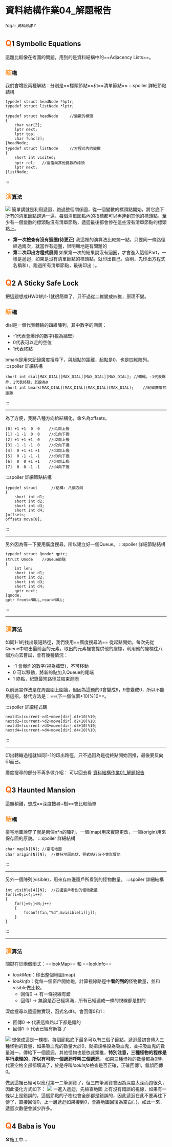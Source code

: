 # 資料結構作業04_解題報告

###### tags: `資料結構` `C`

<style>
h2::first-letter
{
    color:#ff6600;
    font-size:1.2em;
}
h3::first-letter
{
    color:#ff9933;
    font-size:1.2em;
}
</style>

## Q1 Symbolic Equations
這題比較像在考圖的問題，用到的是資料結構中的==Adjacency Lists==。

### 結構
我們會增設兩種解點：分別是==標頭節點==和==清單節點==
:::spoiler 詳細節點結構
```
typedef struct headNode *hptr;
typedef struct listNode *lptr;

typedef struct headNode		//變數的標頭
{
	char var[2];
	lptr next;
	lptr top;
	char func[2];
}headNode;
typedef struct listNode		//方程式內的變數 
{
	short int visited;
	hptr rel;	//會指向其他變數的標頭 
	lptr next;
}listNode;
```
:::

### 演算法
![](https://i.imgur.com/NwwkVIR.jpg)
簡單講就是利用遞迴，跑過整個關係圖，從一個變數的標頭點開始，將它底下所有的清單節點跑過一遍，每個清單節點內的指標都可以再連到其他的標頭點，至少有一個變數的標頭點沒有清單節點，遞迴最後都會停在這些沒有清單節點的標頭點上。
* **第一次檢查有沒有迴圈(待更正)**
我這裡的演算法比較爛一點，只要同一條路徑經過兩次，就當作有迴圈，很明顯地是有問題的
* **第二次印出方程式展開**
如果第一次的結果說沒有迴圈，才會進入這個Part，一樣是遞迴，如果是沒有清單節點的標頭點，就印出自己。否則，先印出方程式名稱和`(`，跑過所有清單節點，最後印出 `)`。

## Q2 A Sticky Safe Lock
把這題想成HW01的1-1就很簡單了，只不過從二維變成四維，原理不變。
### 結構
dial是一個代表轉輪的四維陣列，其中數字的涵義：
* -1代表會爆炸的數字(視為牆壁)
* 0代表可以走的空位
* 1代表終點

bmark是用來記錄廣度搜尋下，與起點的距離，起點是0，也是四維陣列。
:::spoiler 詳細結構
```
short int dial[MAX_DIAL][MAX_DIAL][MAX_DIAL][MAX_DIAL];	//轉輪，-1代表爆炸，1代表終點，其餘為0 
short int bmark[MAX_DIAL][MAX_DIAL][MAX_DIAL][MAX_DIAL];	//紀錄廣度的距離 
```
:::

---
為了方便，我將八種方向給結構化，命名為offsets。
```
[0] +1 +1  0  0    //d1向上撥
[1] -1 -1  0  0    //d1向下撥
[2] +1 +1 +1  0    //d2向上撥
[3] -1 -1 -1  0    //d2向下撥
[4]  0 +1 +1 +1    //d3向上撥
[5]  0 -1 -1 -1    //d3向下撥
[6]  0  0 +1 +1    //d4向上撥
[7]  0  0 -1 -1    //d4向下撥
```
:::spoiler 詳細節點結構
```
typedef struct		//結構: 八個方向
{
	short int d1;
	short int d2;
	short int d3;
	short int d4;
}offsets;
offsets move[8];
```
:::

---
另外因為等一下要用廣度搜尋，所以建立好一個Queue。
:::spoiler 詳細節點結構
```
typedef struct Qnode* qptr;
struct Qnode	//Queue節點
{
	int len;
	short int d1;
	short int d2;
	short int d3;
	short int d4;
	qptr next;
}qnode;
qptr front=NULL,rear=NULL;
```
:::

---

### 演算法
如同1-1的找出最短路徑，我們使用==廣度搜尋法==
從起點開始，每次先從Queue中取出最前面的元素，取出的元素裡會提供他的座標，利用他的座標往八個方向去嘗試，會有幾種情況：
* -1 會爆炸的數字(視為牆壁)，不可移動
* 0 可以移動，將新的點加入Queue的尾端
* 1 終點，紀錄最短路徑並結束迴圈

以前迷宮作法是在周圍圍上圍牆，但因為這題的0會變成9，9會變成0，所以不能用這招。替代方法是：==(下一個位置+10)%10==。

:::spoiler 詳細程式碼
```
nextd1=(current->d1+move[dir].d1+10)%10;
nextd2=(current->d2+move[dir].d2+10)%10;
nextd3=(current->d3+move[dir].d3+10)%10;
nextd4=(current->d4+move[dir].d4+10)%10;
```
:::

---

印出轉輪過程就如同1-1的印出路徑，只不過因為是從終點開始回推，最後要反向印而已。

廣度搜尋的部分不再多做介紹： 可以回去看 [資料結構作業01_解題報告](/@AndyChiang/rkp_n-Euv)

## Q3 Haunted Mansion
這題稍難，想成==深度搜尋+樹==會比較簡單

### 結構
豪宅地圖說穿了就是兩個n\*n的陣列，一個(map)用來實際更改，一個(origin)用來保存圖的原貌。
:::spoiler 詳細結構
```
char map[N][N];	//豪宅地圖 
char origin[N][N];	//維持地圖原狀，程式執行時不會影響他
```
:::

---

另外一個陣列(visible)，用來存四邊窗戶所看到的怪物數量。
:::spoiler 詳細結構
```
int visible[4][N];	//四邊窗戶看到的怪物數量 
for(i=0;i<4;i++)
{
	for(j=0;j<N;j++)
	{
		fscanf(fin,"%d",&visible[i][j]);
	}
}
```
:::

---

### 演算法
關鍵在於兩個函式：==lookMap== 和 ==lookInfo==
* *lookMap*：印出整個地圖(map)
* *lookInfo*：從每一個窗戶開始跑，計算視線路徑中**看的到的**怪物數量，並和visible做比較。
    * 回傳0 -> 有一條視線有錯
    * 回傳1 -> 無論是否已經填滿，所有已經連成一條的視線都是對的

深度搜尋以遞迴做實現，函式名dfs，會回傳0和1：
* 回傳0 -> 代表這條路以下都是錯的
* 回傳1 -> 代表已經有解答了

![](https://i.imgur.com/cACve9J.jpg)
想像成這是一棵樹，每個節點底下最多可以有三個子節點，遞迴最初會傳入三種怪物的數量，如果吸血鬼的數量大於0，就把該格設為吸血鬼，並把吸血鬼的數量減一，傳給下一個遞迴，其他怪物也是依此類推，**特別注意，三種怪物的程序是平行處理的，所以有可能一個遞迴呼叫三個遞迴**。
如果三種怪物的數量都為0時，代表空格全部都填滿了，於是呼叫*lookInfo*檢查是否正確，正確回傳1，錯誤回傳0。


做到這裡已經可以應付第一二筆測資了，但三四筆測資會因為深度太深而跑很久，因此優化方式如下：
![](https://i.imgur.com/sNyVD8T.jpg)
一進入遞迴，先檢查地圖
上有沒有錯誤的視線，如果有一條以上是錯誤的，這個節點的子樹也會全部都是錯誤的，因此遞迴在此不要再往下傳了，直接回傳0，上一層遞迴如果接到0，會將地圖回復為空白(`.`)，如此一來，遞迴次數便會減少許多。

## Q4 Baba is You
🛠施工中... 